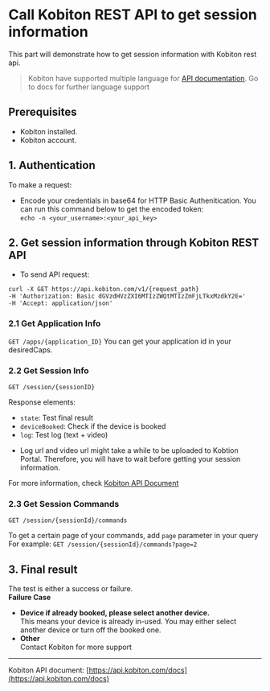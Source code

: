 # Call Kobiton REST API to get session information
This part will demonstrate how to get session information with Kobiton rest api. 
>Kobiton have supported multiple language for [API documentation](add_api_doc_url). Go to docs for further language support

## Prerequisites
  - Kobiton installed.
  - Kobiton account.

## 1. Authentication
To make a request:
- Encode your credentials in base64 for HTTP Basic Authenitication. You can run this command below to get the encoded token:  
`echo -n <your_username>:<your_api_key>`


## 2. Get session information through Kobiton REST API
- To send API request:
~~~
curl -X GET https://api.kobiton.com/v1/{request_path}
-H 'Authorization: Basic dGVzdHVzZXI6MTIzZWQtMTIzZmFjLTkxMzdkY2E='
-H 'Accept: application/json'
~~~

### 2.1 Get Application Info
`GET /apps/{application_ID}`
You can get your application id in your desiredCaps.

### 2.2 Get Session Info
`GET /session/{sessionID}`

Response elements:
- `state`: Test final result
- `deviceBooked`: Check if the device is booked
- `log`: Test log (text + video)
* Log url and video url might take a while to be uploaded to Kobtion Portal. Therefore, you will have to wait before getting your session information.

For more information, check [Kobiton API Document](https://api.kobiton.com/docs/?javascript--nodejs#get-a-session)  

### 2.3 Get Session Commands
`GET /session/{sessionId}/commands`

To get a certain page of your commands, add `page` parameter in your query
For example:
`GET /session/{sessionId}/commands?page=2`

## 3. Final result
The test is either a success or failure.  
**Failure Case**  
* **Device if already booked, please select another device.**  
This means your device is already in-used. You may either select another device or turn off the booked one.  
* **Other**  
Contact Kobiton for more support

-----
Kobiton API document: [https://api.kobiton.com/docs](https://api.kobiton.com/docs)




